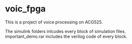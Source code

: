 # voic_fpga
This is a project of voice processing on ACG525.

The simulink folders inlcudes every block of simulation files.
important_demo.rar includes the verilog code of every block.

